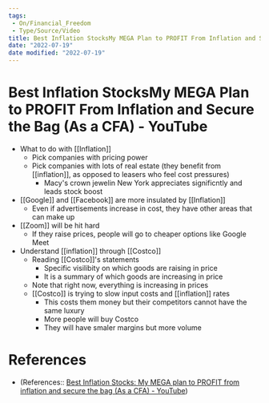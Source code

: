 ```yaml
---
tags:
 - On/Financial_Freedom
 - Type/Source/Video
title: Best Inflation StocksMy MEGA Plan to PROFIT From Inflation and Secure the Bag (As a CFA) - YouTube
date: "2022-07-19"
date modified: "2022-07-19"
---
```


# Best Inflation StocksMy MEGA Plan to PROFIT From Inflation and Secure the Bag (As a CFA) - YouTube
- What to do with [[Inflation]]
	- Pick companies with pricing power
	- Pick companies with lots of real estate (they benefit from [[inflation]], as opposed to leasers who feel cost pressures)
		- Macy's crown jewelin New York appreciates significntly and leads stock boost
- [[Google]] and [[Facebook]] are more insulated by [[Inflation]]
	- Even if advertisements increase in cost, they have other areas that can make up
- [[Zoom]] will be hit hard
	- If they raise prices, people will go to cheaper options like Google Meet
- Understand [[inflation]] through [[Costco]]
	- Reading [[Costco]]'s statements
		- Specific visilibity on which goods are raising in price
		- It is a summary of which goods are increasing in price
	- Note that right now, everything is increasing in prices
	- [[Costco]] is trying to slow input costs and [[inflation]] rates
		- This costs them money but their competitors cannot have the same luxury
		- More people will buy Costco
		- They will have smaler margins but more volume

# References
- (References:: [Best Inflation Stocks: My MEGA plan to PROFIT from inflation and secure the bag (As a CFA) - YouTube](https://www.youtube.com/watch?v=fBT53M5LM88))
